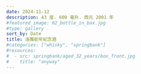 ```yaml
---
date: 2024-11-12
description: 43 度. 600 毫升. 西元 2001 年
#featured_image: 02_bottle_in_box.jpg
#type: gallery
sort_by: Date
title: 洛雅蛇年紀念酒
#categories: ["whisky", "springbank"]
#resources:
#  - src: springbank/aged_32_years/box_front.jpg
#    title: "anyway"
---
```

